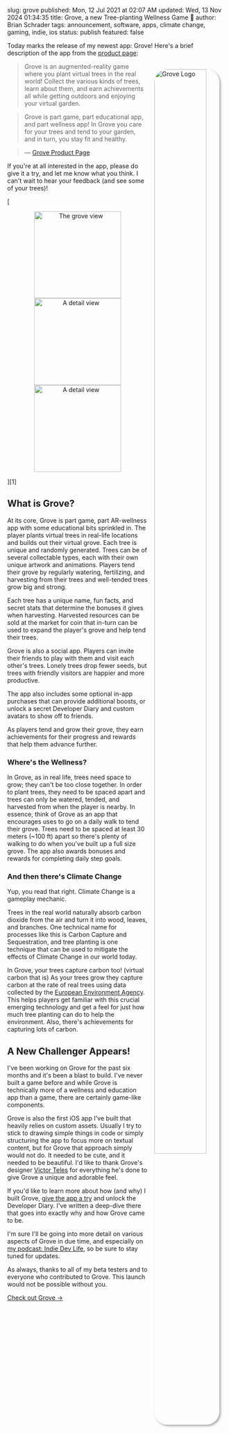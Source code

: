 slug: grove
published: Mon, 12 Jul 2021 at 02:07 AM
updated: Wed, 13 Nov 2024 01:34:35 
title: Grove, a new Tree-planting Wellness Game 🎉
author: Brian Schrader
tags: announcement, software, apps, climate change, gaming, indie, ios
status: publish
featured: false

Today marks the release of my newest app: Grove! Here's a brief description of the app from the [product page][1]:

[<img src="https://thegroveapp.com/img/icon.png" alt="Grove Logo" style="max-width:150px; width:80%; box-shadow:3px 3px 5px darkgrey; border-radius:30px; padding:0; margin:15px; float:right;">][1]

> Grove is an augmented-reality game where you plant virtual trees in the real world! Collect the various kinds of trees, learn about them, and earn achievements all while getting outdoors and enjoying your virtual garden.

> Grove is part game, part educational app, and part wellness app! In Grove you care for your trees and tend to your garden, and in turn, you stay fit and healthy.

> &mdash; [Grove Product Page][1]

If you're at all interested in the app, please do give it a try, and let me know what you think. I can't wait to hear your feedback (and see some of your trees)!

[<div style="text-align:center;">
    <img src="https://thegroveapp.com/img/v1.0/grove-full.png"
        alt="The grove view"
        width="400px"
        style="width:200px; display:inline-block;"
    />
    <img src="https://thegroveapp.com/img/v1.0/plant.png"
        alt="A detail view"
        class="hide-on-mobile"
        width="400px"
        style="width:200px; display:inline-block;"
    />
    <img src="https://thegroveapp.com/img/v1.0/market.png"
        alt="A detail view"
        class="hide-on-mobile"
        width="400px"
        style="width:200px; display:inline-block;"
    />
</div>][1]


## What is Grove?

At its core, Grove is part game, part AR-wellness app with some educational bits sprinkled in. The player plants virtual trees in real-life locations and builds out their virtual grove. Each tree is unique and randomly generated. Trees can be of several collectable types, each with their own unique artwork and animations. Players tend their grove by regularly watering, fertilizing, and harvesting from their trees and well-tended trees grow big and strong.

Each tree has a unique name, fun facts, and secret stats that determine the bonuses it gives when harvesting. Harvested resources can be sold at the market for coin that in-turn can be used to expand the player's grove and help tend their trees.

Grove is also a social app. Players can invite their friends to play with them and visit each other's trees. Lonely trees drop fewer seeds, but trees with friendly visitors are happier and more productive.

The app also includes some optional in-app purchases that can provide additional boosts, or unlock a secret Developer Diary and custom avatars to show off to friends.

As players tend and grow their grove, they earn achievements for their progress and rewards that help them advance further.


### Where's the Wellness?

In Grove, as in real life, trees need space to grow; they can't be too close together. In order to plant trees, they need to be spaced apart and trees can only be watered, tended, and harvested from when the player is nearby. In essence, think of Grove as an app that encourages uses to go on a daily walk to tend their grove. Trees need to be spaced at least 30 meters (~100 ft) apart so there's plenty of walking to do when you've built up a full size grove. The app also awards bonuses and rewards for completing daily step goals.


### And then there's Climate Change

Yup, you read that right. Climate Change is a gameplay mechanic.

Trees in the real world naturally absorb carbon dioxide from the air and turn it into wood, leaves, and branches. One technical name for processes like this is Carbon Capture and Sequestration, and tree planting is one technique that can be used to mitigate the effects of Climate Change in our world today.

In Grove, your trees capture carbon too! (virtual carbon that is) As your trees grow they capture carbon at the rate of real trees using data collected by the [European Environment Agency][3]. This helps players get familiar with this crucial emerging technology and get a feel for just how much tree planting can do to help the environment. Also, there's achievements for capturing lots of carbon.


## A New Challenger Appears!

I've been working on Grove for the past six months and it's been a blast to build. I've never built a game before and while Grove is technically more of a wellness and education app than a game, there are certainly game-like components.

Grove is also the first iOS app I've built that heavily relies on custom assets. Usually I try to stick to drawing simple things in code or simply structuring the app to focus more on textual content, but for Grove that approach simply would not do. It needed to be cute, and it needed to be beautiful. I'd like to thank Grove's designer [Victor Teles][2] for everything he's done to give Grove a unique and adorable feel.

If you'd like to learn more about how (and why) I built Grove, [give the app a try][1] and unlock the Developer Diary. I've written a deep-dive there that goes into exactly why and how Grove came to be.

I'm sure I'll be going into more detail on various aspects of Grove in due time, and especially on [my podcast: Indie Dev Life][4], so be sure to stay tuned for updates.

As always, thanks to all of my beta testers and to everyone who contributed to Grove. This launch would not be possible without you.


[Check out Grove &#8594;][1]

[1]: https://thegroveapp.com?ref=bs
[2]: https://telesdesign.com
[3]: https://www.eea.europa.eu/articles/forests-health-and-climate-change/key-facts/trees-help-tackle-climate-change
[4]: https://indiedevlife.fm

